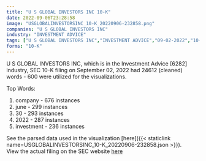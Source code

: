 ```yaml
---
title: "U S GLOBAL INVESTORS INC 10-K"
date: 2022-09-06T23:28:58
image: "USGLOBALINVESTORSINC_10-K_20220906-232858.png"
companies: "U S GLOBAL INVESTORS INC"
industry: "INVESTMENT ADVICE"
tags: ["U S GLOBAL INVESTORS INC","INVESTMENT ADVICE","09-02-2022","10-K"]
forms: "10-K"
---
```

U S GLOBAL INVESTORS INC, which is in the Investment Advice [6282] industry, SEC 10-K filing on September 02, 2022 had 24612 (cleaned) words - 600 were utilized for the visualizations.

Top Words:
1. company - 676 instances
2. june - 299 instances
3. 30 - 293 instances
4. 2022 - 287 instances
5. investment - 236 instances


See the parsed data used in the visualization [here]({{< staticlink name=USGLOBALINVESTORSINC_10-K_20220906-232858.json >}}).  
View the actual filing on the SEC website [here](https://www.sec.gov/Archives/edgar/data/754811/0001185185-22-001052.txt)